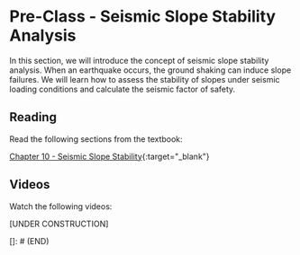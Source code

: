 # Pre-Class - Seismic Slope Stability Analysis

In this section, we will introduce the concept of seismic slope stability analysis. When an earthquake occurs, the ground shaking can induce slope failures. We will learn how to assess the stability of slopes under seismic loading conditions and calculate the seismic factor of safety.

## Reading

Read the following sections from the textbook:

[Chapter 10 - Seismic Slope Stability](https://ebookcentral.proquest.com/lib/byu/reader.action?docID=7104230&ppg=195){:target="_blank"}

## Videos

Watch the following videos:

[UNDER CONSTRUCTION]

[]: # (END)
